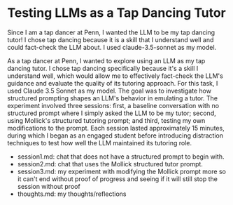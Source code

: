 # Testing LLMs as a Tap Dancing Tutor

Since I am a tap dancer at Penn, I wanted the LLM to be my tap dancing tutor! I chose tap dancing because it is a skill that I understand well and could fact-check the LLM about. I used claude-3.5-sonnet as my model.

As a tap dancer at Penn, I wanted to explore using an LLM as my tap dancing tutor. I chose tap dancing specifically because it's a skill I understand well, which would allow me to effectively fact-check the LLM's guidance and evaluate the quality of its tutoring approach. For this task, I used Claude 3.5 Sonnet as my model. The goal was to investigate how structured prompting shapes an LLM's behavior in emulating a tutor. The experiment involved three sessions: first, a baseline conversation with no structured prompt where I simply asked the LLM to be my tutor; second, using Mollick's structured tutoring prompt; and third, testing my own modifications to the prompt. Each session lasted approximately 15 minutes, during which I began as an engaged student before introducing distraction techniques to test how well the LLM maintained its tutoring role. 

- session1.md: chat that does not have a structured prompt to begin with.
- session2.md: chat that uses the Mollick structured tutor prompt.
- session3.md: my experiment with modifying the Mollick prompt more so it can't end without proof of progress and seeing if it will still stop the session without proof
- thoughts.md: my thoughts/reflections